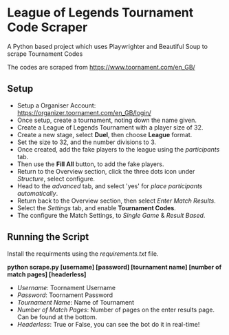 # League of Legends Tournament Code Scraper

A Python based project which uses Playwrighter and Beautiful Soup to scrape Tournament Codes

The codes are scraped from https://www.toornament.com/en_GB/

## Setup

* Setup a Organiser Account: https://organizer.toornament.com/en_GB/login/
* Once setup, create a tournament, noting down the name given.
* Create a League of Legends Tournament with a player size of 32.
* Create a new stage, select **Duel**, then choose **League** format.
* Set the size to 32, and the number divisions to 3.
* Once created, add the fake players to the league using the *participants* tab.
* Then use the **Fill All** button, to add the fake players.
* Return to the Overview section, click the three dots icon under *Structure*, select configure.
* Head to the *advanced* tab, and select 'yes' for *place participants automatically*.
* Return back to the Overview section, then select *Enter Match Results*.
* Select the *Settings* tab, and enable **Tournament Codes**.
* The configure the Match Settings, to *Single Game* & *Result Based*.

## Running the Script

Install the requirments using the *requirements.txt* file.

**python scrape.py [username] [password] [tournament name] [number of match pages] [headerless]**

* *Username*: Toornament Username
* *Password*: Toornament Password
* *Tournament Name*: Name of Tournament
* *Number of Match Pages*: Number of pages on the enter results page. Can be found at the bottom.
* *Headerless*: True or False, you can see the bot do it in real-time!







